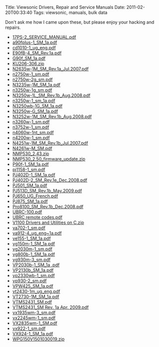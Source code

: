 Title: Viewsonic Drivers, Repair and Service Manuals
Date: 2011-02-20T00:33:40
Tags: viewsonic, manuals, bulk data


Don't ask me how I came upon these, but please enjoy your hacking and repairs.

 - <a href="{filename}/archive/viewsonic-manuals/17PS-2_SERVICE_MANUAL.pdf">17PS-2_SERVICE_MANUAL.pdf</a>
 - <a href="{filename}/archive/viewsonic-manuals/a90fplus-1_SM_1a.pdf">a90fplus-1_SM_1a.pdf</a>
 - <a href="{filename}/archive/viewsonic-manuals/cd1010-1_ug_eng.pdf">cd1010-1_ug_eng.pdf</a>
 - <a href="{filename}/archive/viewsonic-manuals/E90fB-4_SM_Rev.1a.pdf">E90fB-4_SM_Rev.1a.pdf</a>
 - <a href="{filename}/archive/viewsonic-manuals/G90f_SM_1a.pdf">G90f_SM_1a.pdf</a>
 - <a href="{filename}/archive/viewsonic-manuals/KU206-306.zip">KU206-306.zip</a>
 - <a href="{filename}/archive/viewsonic-manuals/N2635w-1M_SM_Rev.1a_Jul.2007.pdf">N2635w-1M_SM_Rev.1a_Jul.2007.pdf</a>
 - <a href="{filename}/archive/viewsonic-manuals/n2750w-1_sm.pdf">n2750w-1_sm.pdf</a>
 - <a href="{filename}/archive/viewsonic-manuals/n2750w-2g_sm.pdf">n2750w-2g_sm.pdf</a>
 - <a href="{filename}/archive/viewsonic-manuals/N3235w-1M_SM_1a.pdf">N3235w-1M_SM_1a.pdf</a>
 - <a href="{filename}/archive/viewsonic-manuals/n3250w-1g_sm.pdf">n3250w-1g_sm.pdf</a>
 - <a href="{filename}/archive/viewsonic-manuals/N3250w-1L_SM_Rev.1b_Aug.2008.pdf">N3250w-1L_SM_Rev.1b_Aug.2008.pdf</a>
 - <a href="{filename}/archive/viewsonic-manuals/n3250w-1_sm_1a.pdf">n3250w-1_sm_1a.pdf</a>
 - <a href="{filename}/archive/viewsonic-manuals/N3250wb-1G_SM_1a.pdf">N3250wb-1G_SM_1a.pdf</a>
 - <a href="{filename}/archive/viewsonic-manuals/N3250w-G_SM_1a.pdf">N3250w-G_SM_1a.pdf</a>
 - <a href="{filename}/archive/viewsonic-manuals/N3252w-1M_SM_Rev.1b_Aug.2008.pdf">N3252w-1M_SM_Rev.1b_Aug.2008.pdf</a>
 - <a href="{filename}/archive/viewsonic-manuals/n3260w-1_sm.pdf">n3260w-1_sm.pdf</a>
 - <a href="{filename}/archive/viewsonic-manuals/n3752w-1_sm.pdf">n3752w-1_sm.pdf</a>
 - <a href="{filename}/archive/viewsonic-manuals/n4060w-1nt_sm.pdf">n4060w-1nt_sm.pdf</a>
 - <a href="{filename}/archive/viewsonic-manuals/n4200w-1_sm.pdf">n4200w-1_sm.pdf</a>
 - <a href="{filename}/archive/viewsonic-manuals/N4251w-1M_SM_Rev.1b_Jul.2007.pdf">N4251w-1M_SM_Rev.1b_Jul.2007.pdf</a>
 - <a href="{filename}/archive/viewsonic-manuals/N4261w-M_SM.pdf">N4261w-M_SM.pdf</a>
 - <a href="{filename}/archive/viewsonic-manuals/NMP530_2.43.zip">NMP530_2.43.zip</a>
 - <a href="{filename}/archive/viewsonic-manuals/NMP530_2.50_firmware_update.zip">NMP530_2.50_firmware_update.zip</a>
 - <a href="{filename}/archive/viewsonic-manuals/P90f-1_SM_1a.pdf">P90f-1_SM_1a.pdf</a>
 - <a href="{filename}/archive/viewsonic-manuals/pj1158-1_sm.pdf">pj1158-1_sm.pdf</a>
 - <a href="{filename}/archive/viewsonic-manuals/PJ402D-1_SM_1a.pdf">PJ402D-1_SM_1a.pdf</a>
 - <a href="{filename}/archive/viewsonic-manuals/PJ402D-2_SM_Rev.1e_Dec.2008.pdf">PJ402D-2_SM_Rev.1e_Dec.2008.pdf</a>
 - <a href="{filename}/archive/viewsonic-manuals/PJ501_SM_1a.pdf">PJ501_SM_1a.pdf</a>
 - <a href="{filename}/archive/viewsonic-manuals/PJ513D_SM_Rev.1b_May.2009.pdf">PJ513D_SM_Rev.1b_May.2009.pdf</a>
 - <a href="{filename}/archive/viewsonic-manuals/PJ650_UG_French.pdf">PJ650_UG_French.pdf</a>
 - <a href="{filename}/archive/viewsonic-manuals/PJ875_SM_1a.pdf">PJ875_SM_1a.pdf</a>
 - <a href="{filename}/archive/viewsonic-manuals/Pro8100_SM_Rev.1b_Dec.2008.pdf">Pro8100_SM_Rev.1b_Dec.2008.pdf</a>
 - <a href="{filename}/archive/viewsonic-manuals/UBRC-100.pdf">UBRC-100.pdf</a>
 - <a href="{filename}/archive/viewsonic-manuals/UBRC remote codes.pdf">UBRC remote codes.pdf</a>
 - <a href="{filename}/archive/viewsonic-manuals/V1100 Drivers and Utilities on C.zip">V1100 Drivers and Utilities on C.zip</a>
 - <a href="{filename}/archive/viewsonic-manuals/va702-1_sm.pdf">va702-1_sm.pdf</a>
 - <a href="{filename}/archive/viewsonic-manuals/va912-4_ug_eng~1a.pdf">va912-4_ug_eng~1a.pdf</a>
 - <a href="{filename}/archive/viewsonic-manuals/ve155-1_SM_1a.pdf">ve155-1_SM_1a.pdf</a>
 - <a href="{filename}/archive/viewsonic-manuals/vg150m-1_SM_1a.pdf">vg150m-1_SM_1a.pdf</a>
 - <a href="{filename}/archive/viewsonic-manuals/vg2030m-1_sm.pdf">vg2030m-1_sm.pdf</a>
 - <a href="{filename}/archive/viewsonic-manuals/vg800b-1_SM_1a.pdf">vg800b-1_SM_1a.pdf</a>
 - <a href="{filename}/archive/viewsonic-manuals/vg930m-3_sm.pdf">vg930m-3_sm.pdf</a>
 - <a href="{filename}/archive/viewsonic-manuals/VP2030b-1_SM_1a .pdf">VP2030b-1_SM_1a .pdf</a>
 - <a href="{filename}/archive/viewsonic-manuals/VP2130b_SM_1a.pdf">VP2130b_SM_1a.pdf</a>
 - <a href="{filename}/archive/viewsonic-manuals/vp2330wb-1_sm.pdf">vp2330wb-1_sm.pdf</a>
 - <a href="{filename}/archive/viewsonic-manuals/vp930-2_sm.pdf">vp930-2_sm.pdf</a>
 - <a href="{filename}/archive/viewsonic-manuals/VPW425_SM_1a.pdf">VPW425_SM_1a.pdf</a>
 - <a href="{filename}/archive/viewsonic-manuals/vt2430-1m_ug_eng.pdf">vt2430-1m_ug_eng.pdf</a>
 - <a href="{filename}/archive/viewsonic-manuals/VT2730-1M_SM_1a.pdf">VT2730-1M_SM_1a.pdf</a>
 - <a href="{filename}/archive/viewsonic-manuals/VTMS2431_SM.pdf">VTMS2431_SM.pdf</a>
 - <a href="{filename}/archive/viewsonic-manuals/VTMS2431_SM Rev. 1a Apr. 2009.pdf">VTMS2431_SM Rev. 1a Apr. 2009.pdf</a>
 - <a href="{filename}/archive/viewsonic-manuals/vx1935wm-3_sm.pdf">vx1935wm-3_sm.pdf</a>
 - <a href="{filename}/archive/viewsonic-manuals/vx2245wm-1_sm.pdf">vx2245wm-1_sm.pdf</a>
 - <a href="{filename}/archive/viewsonic-manuals/VX2835wm-1_SM.pdf">VX2835wm-1_SM.pdf</a>
 - <a href="{filename}/archive/viewsonic-manuals/vx922-1_sm.pdf">vx922-1_sm.pdf</a>
 - <a href="{filename}/archive/viewsonic-manuals/VX924-1_SM_1a.pdf">VX924-1_SM_1a.pdf</a>
 - <a href="{filename}/archive/viewsonic-manuals/WPG150V1501030019.zip">WPG150V1501030019.zip</a>
